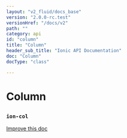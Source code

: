 ```yaml
---
layout: "v2_fluid/docs_base"
version: "2.0.0-rc.test"
versionHref: "/docs/v2"
path: ""
category: api
id: "column"
title: "Column"
header_sub_title: "Ionic API Documentation"
doc: "Column"
docType: "class"

---
```










<h1 class="api-title">
<a class="anchor" name="column" href="#column"></a>

Column
<h3><code>ion-col</code></h3>






</h1>

<a class="improve-v2-docs" href="http://github.com/driftyco/ionic/edit/master//src/components/grid/grid.ts#L26">
Improve this doc
</a>










<!-- @usage tag -->


<!-- @property tags -->



<!-- instance methods on the class -->




<!-- related link --><!-- end content block -->


<!-- end body block -->

